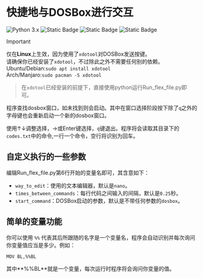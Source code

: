 # 快捷地与DOSBox进行交互
![Python 3.x](https://img.shields.io/badge/Python-3.X-blue) ![Static Badge](https://img.shields.io/badge/%E4%B8%8D%E9%9C%80%E8%A6%81%E5%A4%96%E9%83%A8%E5%BA%93-green) ![Static Badge](https://img.shields.io/badge/Linux-%E5%8F%AF%E7%94%A8-green) ![Static Badge](https://img.shields.io/badge/Windows-%E4%B8%8D%E5%8F%AF%E7%94%A8-red)


> [!IMPORTANT]
> 仅在**Linux**上生效，因为使用了`xdotool`对DOSBox发送按键。  
> 请确保你已经安装了`xdotool`，不过除此之外不需要任何别的依赖。  
> Ubuntu/Debian:`sudo apt install xdotool`  
> Arch/Manjaro:`sudo pacman -S xdotool`

> 在`xdotool`已经安装的前提下，直接使用python运行Run_flex_file.py即可。

程序查找dosbox窗口，如未找到则会启动。其中在窗口选择阶段按下除了`q`之外的字母键也会重新启动一个新的dosbox窗口。

使用↑↓调整选择，→或Enter键选择，`q`键退出。程序将会读取其目录下的`codes.txt`中的命令,一行一个命令，空行将识别为回车。

## 自定义执行的一些参数
编辑Run_flex_file.py第6行开始的变量名即可，其含意如下：

- `way_to_edit`：使用的文本编辑器，默认是`nano`。
- `times_between_commands`：每行代码之间输入的间隔，默认是`0.25`秒。
- `start_command`：DOSBox启动的参数，默认是不带任何参数的`dosbox`。

## 简单的变量功能
你可以使用 `%%` 代表其后所跟随的名字是一个变量名，程序会自动识别并每次询问你变量值应当是多少。例如：

```txt
MOV BL,%%BL
```

其中**%%BL**就是一个变量，每次运行时程序将会询问你变量的值。